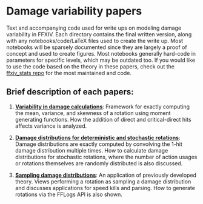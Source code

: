 # Damage variability papers

Text and accompanying code used for write ups on modeling damage variability in FFXIV. Each directory contains the final written version, along with any notebooks/code/LaTeX files used to create the write up. Most notebooks will be sparsely documented since they are largely a proof of concept and used to create figures. Most notebooks generally hard-code in parameters for specific levels, which may be outdated too. If you would like to use the code based on the theory in these papers, check out the [ffxiv_stats repo](https://github.com/ffxiv-acerola/ffxiv_stats) for the most maintained and code.

## Brief description of each papers:

1. [**Variability in damage calculations**](/01_variability_in_damage_calculations/Variability%20in%20damage%20calculations.pdf): Framework for exactly computing the mean, variance, and skewness of a rotation using moment generating functions. How the addition of direct and critical-direct hits affects variance is analyzed.

2. [**Damage distributions for deterministic and stochastic rotations**](/02_damage_distributions_deterministic_stochastic/Damage%20distributions%20for%20deterministic%20and%20stochastic%20rotations.pdf): Damage distributions are exactly computed by convolving the 1-hit damage distribution multiple times. How to calculate damage distributions for stochastic rotations, where the number of action usages or rotations themselves are randomly distributed is also discussed.

3. [**Sampling damage distributions**](/03_sampling_damage_distributions/sampling-damage-distributions.ipynb): An application of previously developed theory. Views performing a rotation as sampling a damage distribution and discusses applications for speed kills and parsing. How to generate rotations via the FFLogs API is also shown.

